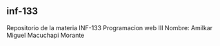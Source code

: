 ## inf-133
Repositorio de la materia INF-133 Programacion web III
Nombre: Amilkar Miguel Macuchapi Morante
